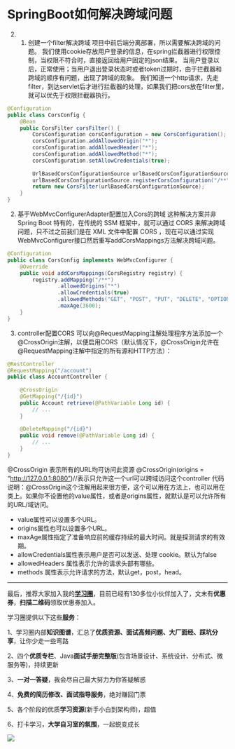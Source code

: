 # SpringBoot如何解决跨域问题

2. 1. 创建一个filter解决跨域
项目中前后端分离部署，所以需要解决跨域的问题。 我们使用cookie存放用户登录的信息，在spring拦截器进行权限控制，当权限不符合时，直接返回给用户固定的json结果。 当用户登录以后，正常使用；当用户退出登录状态时或者token过期时，由于拦截器和跨域的顺序有问题，出现了跨域的现象。 我们知道一个http请求，先走filter，到达servlet后才进行拦截器的处理，如果我们把cors放在filter里，就可以优先于权限拦截器执行。

```java
@Configuration
public class CorsConfig {
    @Bean
    public CorsFilter corsFilter() {
        CorsConfiguration corsConfiguration = new CorsConfiguration();
        corsConfiguration.addAllowedOrigin("*");
        corsConfiguration.addAllowedHeader("*");
        corsConfiguration.addAllowedMethod("*");
        corsConfiguration.setAllowCredentials(true);
        
        UrlBasedCorsConfigurationSource urlBasedCorsConfigurationSource = new UrlBasedCorsConfigurationSource();
        urlBasedCorsConfigurationSource.registerCorsConfiguration("/**", corsConfiguration);
        return new CorsFilter(urlBasedCorsConfigurationSource);
    }
}
```

2. 基于WebMvcConfigurerAdapter配置加入Cors的跨域
这种解决方案并非 Spring Boot 特有的，在传统的 SSM 框架中，就可以通过 CORS 来解决跨域问题，只不过之前我们是在 XML 文件中配置 CORS ，现在可以通过实现WebMvcConfigurer接口然后重写addCorsMappings方法解决跨域问题。

```java
@Configuration
public class CorsConfig implements WebMvcConfigurer {
    @Override
    public void addCorsMappings(CorsRegistry registry) {
        registry.addMapping("/**")
                .allowedOrigins("*")
                .allowCredentials(true)
                .allowedMethods("GET", "POST", "PUT", "DELETE", "OPTIONS")
                .maxAge(3600);
    }
}
```



3. controller配置CORS
可以向@RequestMapping注解处理程序方法添加一个@CrossOrigin注解，以便启用CORS（默认情况下，@CrossOrigin允许在@RequestMapping注解中指定的所有源和HTTP方法）：

```java
@RestController
@RequestMapping("/account")
public class AccountController {
 
    @CrossOrigin
    @GetMapping("/{id}")
    public Account retrieve(@PathVariable Long id) {
        // ...
    }
 
    @DeleteMapping("/{id}")
    public void remove(@PathVariable Long id) {
        // ...
    }
}
```

@CrossOrigin 表示所有的URL均可访问此资源 @CrossOrigin(origins = “http://127.0.0.1:8080”)//表示只允许这一个url可以跨域访问这个controller 代码说明：@CrossOrigin这个注解用起来很方便，这个可以用在方法上，也可以用在类上。如果你不设置他的value属性，或者是origins属性，就默认是可以允许所有的URL/域访问。

- value属性可以设置多个URL。
- origins属性也可以设置多个URL。
- maxAge属性指定了准备响应前的缓存持续的最大时间。就是探测请求的有效期。
- allowCredentials属性表示用户是否可以发送、处理 cookie。默认为false
- allowedHeaders 属性表示允许的请求头部有哪些。
- methods 属性表示允许请求的方法，默认get，post，head。



---

最后，推荐大家加入我的[**学习圈**](http://mp.weixin.qq.com/s?__biz=Mzg2OTY1NzY0MQ==&mid=2247492252&idx=1&sn=8fc12e97763e3b994b0dd0e717a4b674&chksm=ce9b1fdaf9ec96cca6c03cb6e7b61156d3226dbb587f81cea27b71be6671b81b537c9b7e9b2d&scene=21#wechat_redirect)，目前已经有130多位小伙伴加入了，文末有**优惠券**，**扫描二维码**领取优惠券加入。

学习圈提供以下这些**服务**：

1、学习圈内部**知识图谱**，汇总了**优质资源、面试高频问题、大厂面经、踩坑分享**，让你少走一些弯路

2、四个**优质专栏**、Java**面试手册完整版**(包含场景设计、系统设计、分布式、微服务等)，持续更新

3、**一对一答疑**，我会尽自己最大努力为你答疑解惑

4、**免费的简历修改、面试指导服务**，绝对赚回门票

5、各个阶段的优质**学习资源**(新手小白到架构师)，超值

6、打卡学习，**大学自习室的氛围**，一起蜕变成长

![](http://img.topjavaer.cn/img/202412271108286.png)